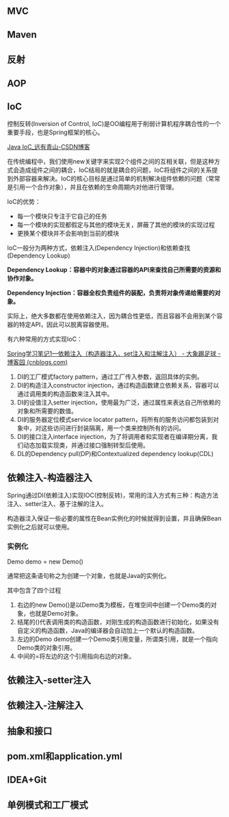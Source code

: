 ## MVC







## Maven



## 反射





## AOP





## IoC

控制反转(Inversion of Control, IoC)是OO编程用于削弱计算机程序耦合性的一个重要手段，也是Spring框架的核心。

[Java IoC_远有青山-CSDN博客](https://blog.csdn.net/holandstone/article/details/23654853)

在传统编程中，我们使用new关键字来实现2个组件之间的互相关联，但是这种方式会造成组件之间的耦合，IoC结局的就是耦合的问题，IoC将组件之间的关系提到外部容器来解决。IoC的核心目标是通过简单的机制解决组件依赖的问题（常常是引用一个合作对象），并且在依赖的生命周期内对他进行管理。

IoC的优势：

- 每一个模块只专注于它自己的任务
- 每一个模块的实现都假定与其他的模块无关，屏蔽了其他的模块的实现过程
- 更换某个模块并不会影响到当前的模块

IoC一般分为两种方式，依赖注入(Dependency Injection)和依赖查找(Dependency Lookup)

**Dependency Lookup：容器中的对象通过容器的API来查找自己所需要的资源和协作对象。**

**Dependency Injection：容器全权负责组件的装配，负责将对象传递给需要的对象。**

实际上，绝大多数都在使用依赖注入，因为耦合性更低，而且容器不会用到某个容器的特定API，因此可以脱离容器使用。

有六种常用的方式实现IoC：

[Spring学习笔记1—依赖注入（构造器注入、set注入和注解注入） - 大象踢足球 - 博客园 (cnblogs.com)](https://www.cnblogs.com/Jason-Xiang/p/5345342.html)

1. DI的工厂模式factory pattern，通过工厂传入参数，返回具体的实例。
2. DI的构造注入constructor injection，通过构造函数建立依赖关系，容器可以通过调用类的构造函数来注入其中。
3. DI的设值注入setter injection，使用最为广泛，通过属性来表达自己所依赖的对象和所需要的数值。
4. DI的服务器定位模式service locator pattern，将所有的服务访问都包装到对象中，对这些访问进行封装隔离，用一个类来控制所有的访问。
5. DI的接口注入interface injection，为了将调用者和实现者在编译期分离，我们动态加载实现类，并通过接口强制转型后使用。
6. DL的Dependency pull(DP)和Contextualized dependency lookup(CDL)



### 





## 依赖注入-构造器注入

Spring通过DI(依赖注入)实现IOC(控制反转)，常用的注入方式有三种：构造方法注入、setter注入、基于注解的注入。

构造器注入保证一些必要的属性在Bean实例化的时候就得到设置，并且确保Bean实例化之后就可以使用。





### 实例化

Demo demo = new Demo()

通常把这条语句称之为创建一个对象，也就是Java的实例化。

其中包含了四个过程

1. 右边的new Demo()是以Demo类为模板，在堆空间中创建一个Demo类的对象，也就是Demo对象。
2. 结尾的()代表调用类的构造函数，对刚生成的构造函数进行初始化，如果没有自定义的构造函数，Java的编译器会自动加上一个默认的构造函数。
3. 左边的Demo demo创建一个Demo类引用变量，所谓类引用，就是一个指向Demo类的对象引用。
4. 中间的=将左边的这个引用指向右边的对象。





## 依赖注入-setter注入







## 依赖注入-注解注入







## 抽象和接口









## pom.xml和application.yml







## IDEA+Git





## 





## 单例模式和工厂模式





